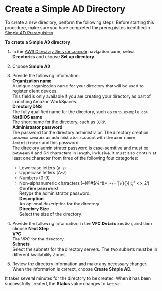 # Create a Simple AD Directory<a name="how_to_create_simple_ad"></a>

To create a new directory, perform the following steps\. Before starting this procedure, make sure you have completed the prerequisites identified in [Simple AD Prerequisites](prereq_simple.md)\.

**To create a Simple AD directory**

1. In the [AWS Directory Service console](https://console.aws.amazon.com/directoryservice/) navigation pane, select **Directories** and choose **Set up directory**\.

1. Choose **Simple AD**

1. Provide the following information:  
**Organization name**  
A unique organization name for your directory that will be used to register client devices\.  
This field is only available if you are creating your directory as part of launching Amazon WorkSpaces\.  
**Directory DNS**  
The fully qualified name for the directory, such as `corp.example.com`\.  
**NetBIOS name**  
The short name for the directory, such as `CORP`\.  
**Administrator password**  
The password for the directory administrator\. The directory creation process creates an administrator account with the user name `Administrator` and this password\.  
The directory administrator password is case\-sensitive and must be between 8 and 64 characters in length, inclusive\. It must also contain at least one character from three of the following four categories:  
   + Lowercase letters \(a\-z\)
   + Uppercase letters \(A\-Z\)
   + Numbers \(0\-9\)
   + Non\-alphanumeric characters \(\~\!@\#$%^&\*\_\-\+=`\|\\\(\)\{\}\[\]:;"'<>,\.?/\)  
**Confirm password**  
Retype the administrator password\.  
**Description**  
An optional description for the directory\.  
**Directory Size**  
Select the size of the directory\.

1. Provide the following information in the **VPC Details** section, and then choose **Next Step**\.  
**VPC**  
The VPC for the directory\.  
**Subnets**  
Select the subnets for the directory servers\. The two subnets must be in different Availability Zones\. 

1. Review the directory information and make any necessary changes\. When the information is correct, choose **Create Simple AD**\.

It takes several minutes for the directory to be created\. When it has been successfully created, the **Status** value changes to `Active`\. 